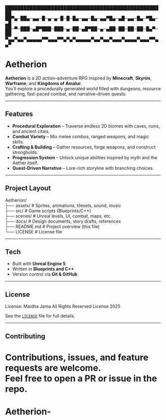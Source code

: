 

████████████████████████████████████████████████████
██▀▄─██▄─▄▄─█─▄─▄─█─█─█▄─▄▄─█▄─▄▄▀█▄─▄█─▄▄─█▄─▀█▄─▄█
██─▀─███─▄█▀███─███─▄─██─▄█▀██─▄─▄██─██─██─██─█▄▀─██
▀▄▄▀▄▄▀▄▄▄▄▄▀▀▄▄▄▀▀▄▀▄▀▄▄▄▄▄▀▄▄▀▄▄▀▄▄▄▀▄▄▄▄▀▄▄▄▀▀▄▄▀

# Aetherion  

**Aetherion** is a 2D action–adventure RPG inspired by **Minecraft**, **Skyrim**, **Warframe**, and **Kingdoms of Amalur**.  
You’ll explore a procedurally generated world filled with dungeons, resource gathering, fast-paced combat, and narrative-driven quests.  

---

## Features
- **Procedural Exploration** – Traverse endless 2D biomes with caves, ruins, and ancient cities.  
- **Combat Variety** – Mix melee combos, ranged weapons, and magic skills.  
- **Crafting & Building** – Gather resources, forge weapons, and construct strongholds.  
- **Progression System** – Unlock unique abilities inspired by myth and the Aether itself.  
- **Quest-Driven Narrative** – Lore-rich storyline with branching choices.  

---

## Project Layout

Aetherion/  
├── assets/        # Sprites, animations, tilesets, sound, music  
├── src/           # Game scripts (Blueprints/C++)  
├── scenes/        # Unreal levels, UI, combat, maps, etc.  
├── docs/          # Design documents, story drafts, references  
├── README.md      # Project overview (this file)  
└── LICENSE        # License file  

---

## Tech
- Built with **Unreal Engine 5**  
- Written in **Blueprints and C++**  
- Version control via **Git & GitHub**  

---

## License
License: Maidha Jama All Rights Reserved License 2025

See the [`LICENSE`](LICENSE) file for full details.  

---

## Contributing
Contributions, issues, and feature requests are welcome.  
Feel free to open a PR or issue in the repo.
=======
# Aetherion-
